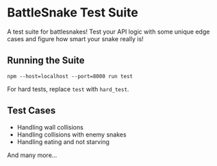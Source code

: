 # BattleSnake Test Suite

A test suite for battlesnakes! Test your API logic with some unique edge cases and figure how smart your snake really is!

## Running the Suite

```npm --host=localhost --port=8000 run test```

For hard tests, replace ```test``` with ```hard_test```.

## Test Cases

- Handling wall collisions
- Handling collisions with enemy snakes
- Handling eating and not starving

And many more...
